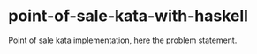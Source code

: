 # point-of-sale-kata-with-haskell

Point of sale kata implementation, [here](https://github.com/albertllousas/point-of-sale-kata-definition) the problem statement.
